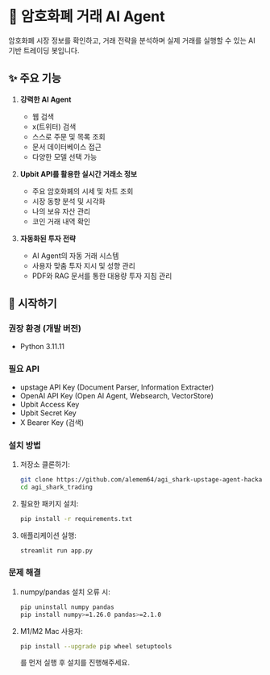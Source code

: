 # 🦈 암호화폐 거래 AI Agent

암호화폐 시장 정보를 확인하고, 거래 전략을 분석하며 실제 거래를 실행할 수 있는 AI 기반 트레이딩 봇입니다.

## ✨ 주요 기능

1. **강력한 AI Agent**
   - 웹 검색
   - x(트위터) 검색
   - 스스로 주문 및 목록 조회
   - 문서 데이터베이스 접근
   - 다양한 모델 선택 가능

2. **Upbit API를 활용한 실시간 거래소 정보**
   - 주요 암호화폐의 시세 및 차트 조회
   - 시장 동향 분석 및 시각화
   - 나의 보유 자산 관리
   - 코인 거래 내역 확인

3. **자동화된 투자 전략**
   - AI Agent의 자동 거래 시스템
   - 사용자 맞춤 투자 지시 및 성향 관리
   - PDF와 RAG 문서를 통한 대용량 투자 지침 관리


## 🚀 시작하기

### 권장 환경 (개발 버전)

- Python 3.11.11

### 필요 API
- upstage API Key (Document Parser, Information Extracter)
- OpenAI API Key (Open AI Agent, Websearch, VectorStore)
- Upbit Access Key
- Upbit Secret Key
- X Bearer Key (검색)

### 설치 방법

1. 저장소 클론하기:
   ```bash
   git clone https://github.com/alemem64/agi_shark-upstage-agent-hackathon.git agi_shark_trading
   cd agi_shark_trading
   ```

2. 필요한 패키지 설치:
   ```bash
   pip install -r requirements.txt
   ```

3. 애플리케이션 실행:
   ```bash
   streamlit run app.py
   ```

### 문제 해결

1. numpy/pandas 설치 오류 시:
   ```bash
   pip uninstall numpy pandas
   pip install numpy>=1.26.0 pandas>=2.1.0
   ```

2. M1/M2 Mac 사용자:
   ```bash
   pip install --upgrade pip wheel setuptools
   ```
   를 먼저 실행 후 설치를 진행해주세요.
